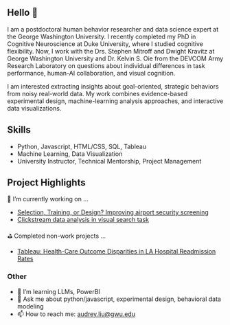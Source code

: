 ## Hello 👋

I am a postdoctoral human behavior researcher and data science expert at the George Washington University. I recently completed my PhD in Cognitive Neuroscience at Duke University, where I studied cognitive flexibility. Now, I work with the Drs. Stephen Mitroff and Dwight Kravitz at George Washington University and Dr. Kelvin S. Oie from the DEVCOM Army Research Laboratory on questions about individual differences in task performance, human-AI collaboration, and visual cognition.

I am interested extracting insights about goal-oriented, strategic behaviors from noisy real-world data. My work combines evidence-based experimental design, machine-learning analysis approaches, and interactive data visualizations.

## Skills
- Python, Javascript, HTML/CSS, SQL, Tableau
- Machine Learning, Data Visualization
- University Instructor, Technical Mentorship, Project Management

## Project Highlights 
🔭 I’m currently working on ...
- [Selection, Training, or Design? Improving airport security screening](https://github.com/audreysiqiliu/three-factors-of-behavior)
- [Clickstream data analysis in visual search task](https://github.com/audreysiqiliu/Visual-Search-Patterns)

⛳️ Completed non-work projects ...
- [Tableau: Health-Care Outcome Disparities in LA Hospital Readmission Rates](https://public.tableau.com/app/profile/audrey.liu/viz/DS4A_ProjectTeam20_DataFolio/Dashboard)

### Other
- 🌱 I’m learning LLMs, PowerBI
- 💬 Ask me about python/javascript, experimental design, behavioral data modeling
- 📫 How to reach me: audrey.liu@gwu.edu
